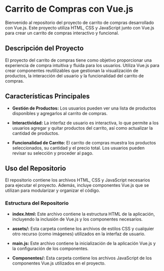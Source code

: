 # Carrito de Compras con Vue.js

Bienvenido al repositorio del proyecto de carrito de compras desarrollado con Vue.js. Este proyecto utiliza HTML, CSS y JavaScript junto con Vue.js para crear un carrito de compras interactivo y funcional.

## Descripción del Proyecto

El proyecto del carrito de compras tiene como objetivo proporcionar una experiencia de compra intuitiva y fluida para los usuarios. Utiliza Vue.js para crear componentes reutilizables que gestionan la visualización de productos, la interacción del usuario y la funcionalidad del carrito de compras.

## Características Principales

- **Gestión de Productos:** Los usuarios pueden ver una lista de productos disponibles y agregarlos al carrito de compras.
  
- **Interactividad:** La interfaz de usuario es interactiva, lo que permite a los usuarios agregar y quitar productos del carrito, así como actualizar la cantidad de productos.

- **Funcionalidad de Carrito:** El carrito de compras muestra los productos seleccionados, su cantidad y el precio total. Los usuarios pueden revisar su selección y proceder al pago.

## Uso del Repositorio

El repositorio contiene los archivos HTML, CSS y JavaScript necesarios para ejecutar el proyecto. Además, incluye componentes Vue.js que se utilizan para modularizar y organizar el código.

### Estructura del Repositorio

- **index.html:** Este archivo contiene la estructura HTML de la aplicación, incluyendo la inclusión de Vue.js y los componentes necesarios.

- **assets/:** Esta carpeta contiene los archivos de estilos CSS y cualquier otro recurso (como imágenes) utilizados en la interfaz de usuario.

- **main.js:** Este archivo contiene la inicialización de la aplicación Vue.js y la configuración de los componentes.

- **Componentes/:** Esta carpeta contiene los archivos JavaScript de los componentes Vue.js utilizados en el proyecto.


